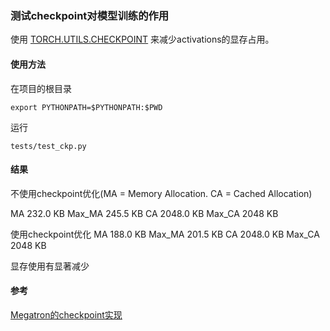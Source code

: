 ### 测试checkpoint对模型训练的作用
使用
[TORCH.UTILS.CHECKPOINT](https://pytorch.org/docs/stable/checkpoint.html)
来减少activations的显存占用。


#### 使用方法
在项目的根目录

`export PYTHONPATH=$PYTHONPATH:$PWD`

运行

`tests/test_ckp.py`


#### 结果
不使用checkpoint优化(MA = Memory Allocation. CA = Cached Allocation)

MA 232.0 KB         Max_MA 245.5 KB         CA 2048.0 KB         Max_CA 2048 KB

使用checkpoint优化
MA 188.0 KB         Max_MA 201.5 KB         CA 2048.0 KB         Max_CA 2048 KB

显存使用有显著减少

#### 参考
[Megatron的checkpoint实现](https://github.com/NVIDIA/Megatron-LM/blob/main/megatron/mpu/random.py#L316)
